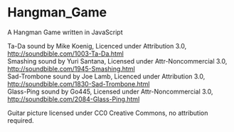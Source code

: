 # Hangman_Game
A Hangman Game written in JavaScript

Ta-Da sound by Mike Koenig, Licenced under Attribution 3.0, http://soundbible.com/1003-Ta-Da.html  
Smashing sound by Yuri Santana, Licensed under Attr-Noncommercial 3.0, http://soundbible.com/1945-Smashing.html  
Sad-Trombone sound by Joe Lamb, Licenced under Attribution 3.0, http://soundbible.com/1830-Sad-Trombone.html  
Glass-Ping sound by Go445, Licensed under Attr-Noncommercial 3.0, http://soundbible.com/2084-Glass-Ping.html  

Guitar picture licensed under CC0 Creative Commons, no attribution required.  
